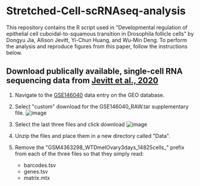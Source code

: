 # Stretched-Cell-scRNAseq-analysis

This repository contains the R script used in "Developmental regulation of epithelial cell cuboidal-to-squamous transition in Drosophila follicle cells" by Dongyu Jia, Allison Jevitt, Yi-Chun Huang, and Wu-Min Deng. 
To perform the analysis and reproduce figures from this paper, follow the instructions below.

## Download publically available, single-cell RNA sequencing data from [Jevitt et al., 2020](https://pubmed.ncbi.nlm.nih.gov/32339165/)

1. Navigate to the [GSE146040](https://www.ncbi.nlm.nih.gov/geo/query/acc.cgi?acc=GSE146040) data entry on the GEO database.
2. Select "custom" download for the GSE146040_RAW.tar supplementary file.
![image](https://user-images.githubusercontent.com/50276545/166982623-f83d3b4d-5fa7-40dd-b69a-3565984cd1c6.png)

4. Select the last three files and click download
![image](https://user-images.githubusercontent.com/50276545/166982747-0c99da81-2c69-4e13-86b3-c46757e901bb.png)
5. Unzip the files and place them in a new directory called "Data". 
7. Remove the "GSM4363298_WTDmelOvary3days_14825cells_" prefix from each of the three files so that they simply read:
   - barcodes.tsv
   - genes.tsv
   - matrix.mtx
